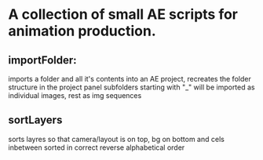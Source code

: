 # A collection of small AE scripts for animation production.

## importFolder:
imports a folder and all it's contents into an AE project, recreates the folder structure in the project panel
subfolders starting with "_" will be imported as individual images, rest as img sequences

## sortLayers
sorts layres so that camera/layout is on top, bg on bottom and cels inbetween sorted in correct reverse alphabetical order
